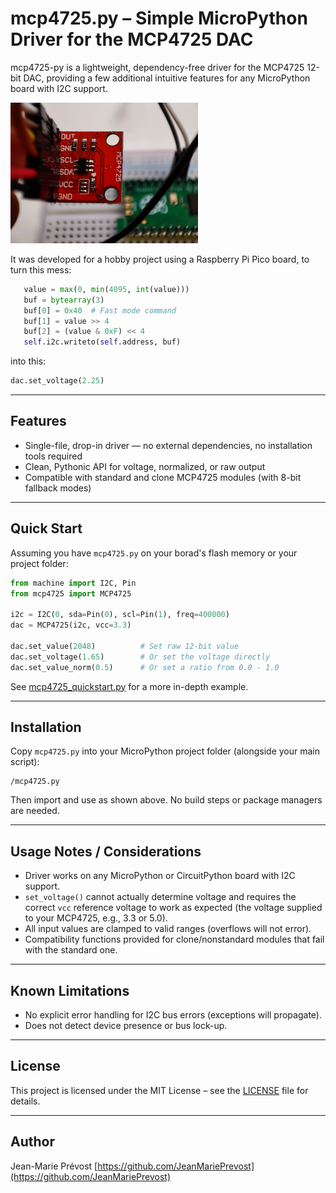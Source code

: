 # mcp4725.py – Simple MicroPython Driver for the MCP4725 DAC

mcp4725-py is a lightweight, dependency-free driver for the MCP4725 12-bit DAC, providing a few additional intuitive features for any MicroPython board with I2C support.

<img src="images/MCP4725_Picture.webp" alt="MCP4725" width="300">

It was developed for a hobby project using a Raspberry Pi Pico board, to turn this mess:

 ``` python
    value = max(0, min(4095, int(value)))
    buf = bytearray(3)
    buf[0] = 0x40  # Fast mode command
    buf[1] = value >> 4
    buf[2] = (value & 0xF) << 4
    self.i2c.writeto(self.address, buf)
```

into this:

``` python
dac.set_voltage(2.25)
```

---

## Features

* Single-file, drop-in driver — no external dependencies, no installation tools required
* Clean, Pythonic API for voltage, normalized, or raw output
* Compatible with standard and clone MCP4725 modules (with 8-bit fallback modes)

---

## Quick Start

Assuming you have `mcp4725.py` on your borad's flash memory or your project folder:

```python
from machine import I2C, Pin
from mcp4725 import MCP4725

i2c = I2C(0, sda=Pin(0), scl=Pin(1), freq=400000)
dac = MCP4725(i2c, vcc=3.3)

dac.set_value(2048)          # Set raw 12-bit value
dac.set_voltage(1.65)        # Or set the voltage directly
dac.set_value_norm(0.5)      # Or set a ratio from 0.0 - 1.0
```

See [mcp4725_quickstart.py](mcp4725_quickstart.py) for a more in-depth example.

---

## Installation

Copy `mcp4725.py` into your MicroPython project folder (alongside your main script):

```
/mcp4725.py
```

Then import and use as shown above. No build steps or package managers are needed.

---

## Usage Notes / Considerations

* Driver works on any MicroPython or CircuitPython board with I2C support.
* `set_voltage()` cannot actually determine voltage and requires the correct `vcc` reference voltage to work as expected (the voltage supplied to your MCP4725, e.g., 3.3 or 5.0).
* All input values are clamped to valid ranges (overflows will not error).
* Compatibility functions provided for clone/nonstandard modules that fail with the standard one.

---

## Known Limitations

* No explicit error handling for I2C bus errors (exceptions will propagate).
* Does not detect device presence or bus lock-up.

---

## License

This project is licensed under the MIT License – see the [LICENSE](LICENSE) file for details.

---

## Author

Jean-Marie Prévost
[https://github.com/JeanMariePrevost](https://github.com/JeanMariePrevost)